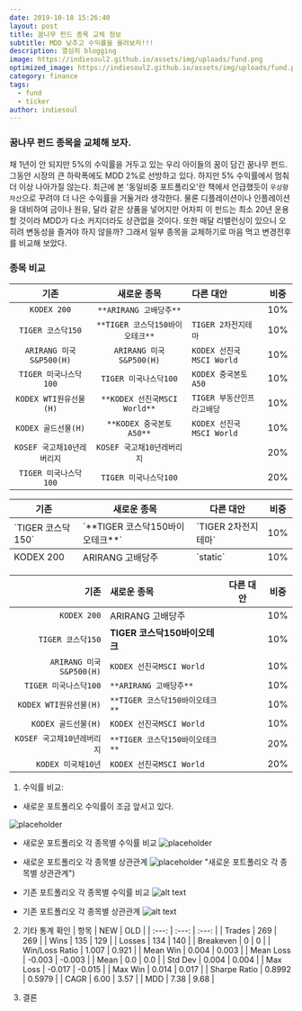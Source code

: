 ```yaml
---
date: 2019-10-18 15:26:40
layout: post
title: 꿈나무 펀드 종목 교체 정보
subtitle: MDD 낮추고 수익률을 올려보자!!!
description: 열심히 blogging
image: https://indiesoul2.github.io/assets/img/uploads/fund.png
optimized_image: https://indiesoul2.github.io/assets/img/uploads/fund.png
category: finance
tags:
  - fund
  - ticker
author: indiesoul
---
```


### 꿈나무 펀드 종목을 교체해 보자.

채 1년이 안 되지만 5%의 수익률을 거두고 있는 우리 아이들의 꿈이 담긴 꿈나무 펀드.
그동안 시장의 큰 하락폭에도 MDD 2%로 선방하고 있다. 하지만 5% 수익률에서 멈춰 더 이상 나아가질 않는다.
최근에 본 '동일비중 포트폴리오'란 책에서 언급했듯이 `우상향 자산`으로 꾸려야 더 나은 수익률을 거둘거라 생각한다.
물론 디플레이션이나 인플레이션을 대비하여 금이나 원유, 달라 같은 상품을 넣어지만 어차피 이 펀드는 최소 20년 운용할 
것이라 MDD가 다소 커지더라도 상관없을 것이다. 또한 매달 리밸런싱이 있으니 오히려 변동성을 즐겨야 하지 않을까?
그래서 일부 종목을 교체하기로 마음 먹고 변경전후를 비교해 보았다.

### 종목 비교
| 기존                    | 새로운 종목                     | 다른 대안                  | 비중 |
| :---:                   | :---:                          | :---                       | :---: |
| `KODEX 200`             | `**ARIRANG 고배당주**`          |                            | 10% |
| `TIGER 코스닥150`        | `**TIGER 코스닥150바이오테크**` | `TIGER 2차전지테마`         | 10% |
| `ARIRANG 미국S&P500(H)`  | `ARIRANG 미국S&P500(H)`        | `KODEX 선진국MSCI World`   | 10% |
| `TIGER 미국나스닥100`     | `TIGER 미국나스닥100`            | `KODEX 중국본토 A50`       | 10% |
| `KODEX WTI원유선물(H)`    | `**KODEX 선진국MSCI World**`    | `TIGER 부동산인프라고배당` | 10% |
| `KODEX 골드선물(H)`       | `**KODEX 중국본토 A50**`        |  `KODEX 선진국MSCI World` | 10% |
| `KOSEF 국고채10년레버리지` | `KOSEF 국고채10년레버리지`      |                           |  20% |
| `TIGER 미국나스닥100`      | `TIGER 미국나스닥100`         |                            | 20% |

<table>
  <thead>
    <tr>
      <th>기존</th>
      <th>새로운 종목</th>
      <th>다른 대안</th>
      <th>비중</th>
    </tr>
  </thead>
  <tfoot>
    <tr>
      <td>KODEX 200</td>
      <td>ARIRANG 고배당주</td>
      <td> `static`</td>
      <td> 10%</td>
    </tr>
  </tfoot>
  <tbody>
    <tr>
      <td>`TIGER 코스닥150`</td>
      <td> `**TIGER 코스닥150바이오테크**`</td>
      <td>`TIGER 2차전지테마`</td>
      <td>10%</td>
    </tr>
  </tbody>
</table>

| 기존          | 새로운 종목    | 다른 대안  | 비중 |
| -------------: |:---------------| :----------:|  ------ |
| `KODEX 200`      | ARIRANG 고배당주 |    |      10%     |
| `TIGER 코스닥150`      | **TIGER 코스닥150바이오테크**      |   |  10%     |
| `ARIRANG 미국S&P500(H)` | `KODEX 선진국MSCI World`      |   |  10%  |
| `TIGER 미국나스닥100`      | `**ARIRANG 고배당주**` |  |      10%     |
| `KODEX WTI원유선물(H)`      | `**TIGER 코스닥150바이오테크**`      |   |  10%     |
| `KODEX 골드선물(H)`  | `KODEX 선진국MSCI World`      |   |  10%  |
| `KOSEF 국고채10년레버리지`      | `**TIGER 코스닥150바이오테크**`      |   |  20%     |
| `KODEX 미국채10년`  | `KODEX 선진국MSCI World`      |   |  20%  |

1. 수익률 비교: 
- 새로운 포트폴리오 수익률이 조금 앞서고 있다.

![placeholder](https://indiesoul2.github.io/assets/img/uploads/newplot(2).png "새로운 포트폴리오와 비교")

- 새로운 포트폴리오 각 종목별 수익률 비교
![placeholder](https://indiesoul2.github.io/assets/img/uploads/newplot(1).png "새로운 포트폴리오 각 종목별 수익률 비교")

- 새로운 포트폴리오 각 종목별 상관관계
![placeholder](https://indiesoul2.github.io/assets/img/uploads/newplot.png) "새로운 포트폴리오 각 종목별 상관관계")

- 기존 포트폴리오 각 종목별 수익률 비교
![alt text](https://indiesoul2.github.io/assets/img/uploads/newplot(4).png "새로운 포트폴리오 각 종목별 수익률 비교")

- 기존 포트폴리오 각 종목별 상관관계
![alt text](https://indiesoul2.github.io/assets/img/uploads/newplot(3).png "종목별 상관관계")

2. 기타 통계 확인
| 항목 | NEW | OLD |
| :---: | :---: | :---: | 
| Trades | 269 | 269 |
| Wins | 135 | 129 |
| Losses | 134 | 140 |
| Breakeven | 0 | 0 |
| Win/Loss Ratio | 1.007 | 0.921 | 
| Mean Win | 0.004 | 0.003 |
| Mean Loss | -0.003 | -0.003 |
| Mean | 0.0 | 0.0 |
| Std Dev | 0.004 | 0.004 |
| Max Loss | -0.017 | -0.015 |
| Max Win | 0.014 | 0.017 |
| Sharpe Ratio | 0.8992 | 0.5979 |
| CAGR | 6.00 | 3.57 |
| MDD | 7.38 | 9.68 |

3. 결론
